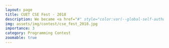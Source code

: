 ```yaml
---
layout: page
title: CUET CSE Fest - 2018
description: We became <a href="#" style="color:var(--global-self-author-color); pointer-events:none">1st runner up</a> in CUET CSE Fest - 2018. We lost to the champion team with only 9 minutes of penalty.
img: assets/img/contest/cse_fest_2018.jpg
importance: 3
category: Programming Contest
zoomable: true
---
```

